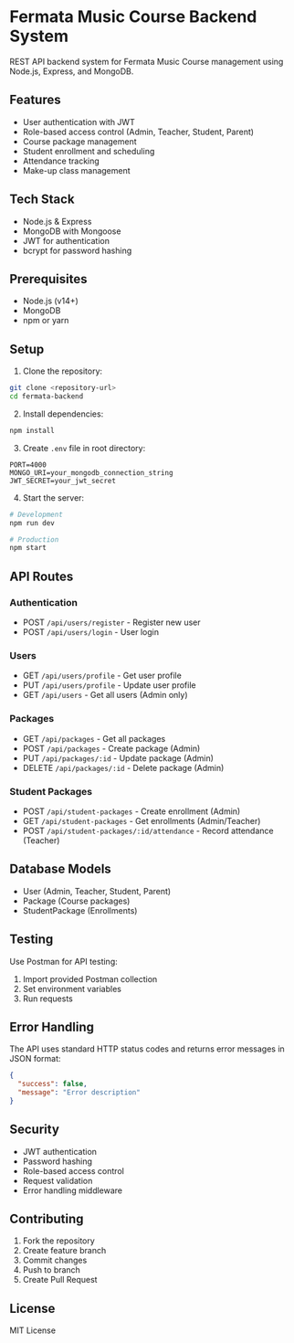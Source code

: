 # Fermata Music Course Backend System

REST API backend system for Fermata Music Course management using Node.js, Express, and MongoDB.

## Features

- User authentication with JWT
- Role-based access control (Admin, Teacher, Student, Parent)
- Course package management
- Student enrollment and scheduling
- Attendance tracking
- Make-up class management

## Tech Stack

- Node.js & Express
- MongoDB with Mongoose
- JWT for authentication
- bcrypt for password hashing

## Prerequisites

- Node.js (v14+)
- MongoDB
- npm or yarn

## Setup

1. Clone the repository:
```bash
git clone <repository-url>
cd fermata-backend
```

2. Install dependencies:
```bash
npm install
```

3. Create `.env` file in root directory:
```
PORT=4000
MONGO_URI=your_mongodb_connection_string
JWT_SECRET=your_jwt_secret
```

4. Start the server:
```bash
# Development
npm run dev

# Production
npm start
```

## API Routes

### Authentication
- POST `/api/users/register` - Register new user
- POST `/api/users/login` - User login

### Users
- GET `/api/users/profile` - Get user profile
- PUT `/api/users/profile` - Update user profile
- GET `/api/users` - Get all users (Admin only)

### Packages
- GET `/api/packages` - Get all packages
- POST `/api/packages` - Create package (Admin)
- PUT `/api/packages/:id` - Update package (Admin)
- DELETE `/api/packages/:id` - Delete package (Admin)

### Student Packages
- POST `/api/student-packages` - Create enrollment (Admin)
- GET `/api/student-packages` - Get enrollments (Admin/Teacher)
- POST `/api/student-packages/:id/attendance` - Record attendance (Teacher)

## Database Models

- User (Admin, Teacher, Student, Parent)
- Package (Course packages)
- StudentPackage (Enrollments)

## Testing

Use Postman for API testing:
1. Import provided Postman collection
2. Set environment variables
3. Run requests

## Error Handling

The API uses standard HTTP status codes and returns error messages in JSON format:

```json
{
  "success": false,
  "message": "Error description"
}
```

## Security

- JWT authentication
- Password hashing
- Role-based access control
- Request validation
- Error handling middleware

## Contributing

1. Fork the repository
2. Create feature branch
3. Commit changes
4. Push to branch
5. Create Pull Request

## License

MIT License
